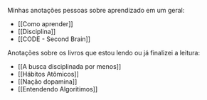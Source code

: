 Minhas anotações pessoas sobre aprendizado em um geral:
+ [[Como aprender]]
+ [[Disciplina]]
+ [[CODE - Second Brain]]

Anotações sobre os livros que estou lendo ou já finalizei a leitura:
+ [[A busca disciplinada por menos]]
+ [[Hábitos Atômicos]]
+ [[Nação dopamina]]
+ [[Entendendo Algoritimos]]
